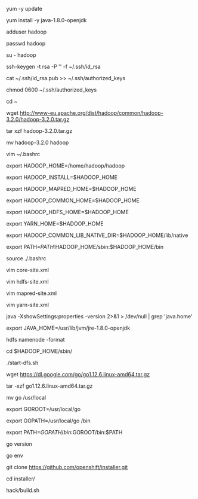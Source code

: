 yum -y update

yum install -y  java-1.8.0-openjdk

adduser hadoop

passwd hadoop

su - hadoop

ssh-keygen -t rsa -P '' -f ~/.ssh/id\_rsa

cat ~/.ssh/id\_rsa.pub &gt;&gt; ~/.ssh/authorized\_keys

chmod 0600 ~/.ssh/authorized\_keys

cd ~

wget http://www-eu.apache.org/dist/hadoop/common/hadoop-3.2.0/hadoop-3.2.0.tar.gz

tar xzf hadoop-3.2.0.tar.gz

mv hadoop-3.2.0 hadoop



vim ~/.bashrc

export HADOOP\_HOME=/home/hadoop/hadoop

export HADOOP\_INSTALL=$HADOOP\_HOME

export HADOOP\_MAPRED\_HOME=$HADOOP\_HOME

export HADOOP\_COMMON\_HOME=$HADOOP\_HOME

export HADOOP\_HDFS\_HOME=$HADOOP\_HOME

export YARN\_HOME=$HADOOP\_HOME

export HADOOP\_COMMON\_LIB\_NATIVE\_DIR=$HADOOP\_HOME/lib/native

export PATH=$PATH:$HADOOP\_HOME/sbin:$HADOOP\_HOME/bin

source ./.bashrc



vim core-site.xml

vim hdfs-site.xml

vim mapred-site.xml 

vim yarn-site.xml



java -XshowSettings:properties -version 2&gt;&1 &gt; /dev/null \| grep 'java.home'

export JAVA\_HOME=/usr/lib/jvm/jre-1.8.0-openjdk

hdfs namenode -format





cd $HADOOP\_HOME/sbin/

./start-dfs.sh



























wget https://dl.google.com/go/go1.12.6.linux-amd64.tar.gz

tar -xzf go1.12.6.linux-amd64.tar.gz

mv go /usr/local

export GOROOT=/usr/local/go

export GOPATH=/usr/local/go/bin

export PATH=$GOPATH/bin:$GOROOT/bin:$PATH

go version

go env

git clone https://github.com/openshift/installer.git

cd installer/

hack/build.sh

